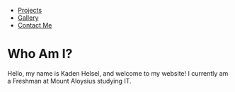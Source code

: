 <nav>
        <ul>
            <li><a href="projects.md">Projects</a></li>
            <li><a href="gallery.md">Gallery</a></li>
            <li><a href="contact.md">Contact Me</a></li>
        </ul>
</nav>


<h1>
        Who Am I?
</h1>

Hello, my name is Kaden Helsel, and welcome to my website! I currently am a Freshman at Mount Aloysius studying IT. 
